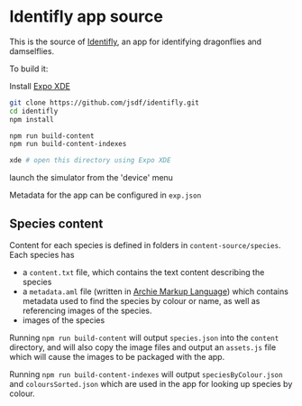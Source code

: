 # Identifly app source

This is the source of [Identifly](https://identiflyapp.com/), an app for identifying dragonflies and damselflies.

To build it:

Install [Expo XDE](https://expo.io/)

```bash
git clone https://github.com/jsdf/identifly.git
cd identifly
npm install

npm run build-content
npm run build-content-indexes

xde # open this directory using Expo XDE
```

launch the simulator from the 'device' menu

Metadata for the app can be configured in `exp.json`

## Species content

Content for each species is defined in folders in `content-source/species`. Each species has

- a `content.txt` file, which contains the text content describing the species
- a `metadata.aml` file (written in [Archie Markup Language](http://archieml.org/)) which contains metadata used to find the species by colour or name, as well as referencing images of the species.
- images of the species

Running `npm run build-content` will output `species.json` into the `content` directory, and will also copy the image files and output an `assets.js` file which will cause the images to be packaged with the app.

Running `npm run build-content-indexes` will output `speciesByColour.json` and `coloursSorted.json` which are used in the app for looking up species by colour.

